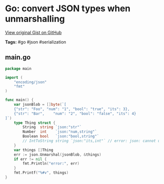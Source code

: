 # Go: convert JSON types when unmarshalling 

[View original Gist on GitHub](https://gist.github.com/Integralist/ff0a0152fdb0cad90e392c19645bb5ac)

**Tags:** #go #json #serialization

## main.go

```go
package main

import (
	"encoding/json"
	"fmt"
)

func main() {
	var jsonBlob = []byte(`[
	{"str": "Foo", "num": "1", "bool": "true", "its": 3},
	{"str": "Bar",    "num": "2", "bool": "false", "its": 4}
]`)
	type Thing struct {
		String  string `json:"str"`
		Number  int    `json:"num,string"`
		Boolean bool   `json:"bool,string"`
		// IntToString string `json:"its,int"` // error: json: cannot unmarshal number into Go struct field Thing.its of type string 
	}
	var things []Thing
	err := json.Unmarshal(jsonBlob, &things)
	if err != nil {
		fmt.Println("error:", err)
	}
	fmt.Printf("%#v", things)
}

```


